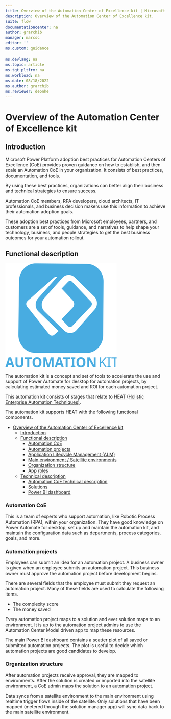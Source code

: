 ```yaml
---
title: Overview of the Automation Center of Excellence kit | Microsoft Docs
description: Overview of the Automation Center of Excellence kit.
suite: flow
documentationcenter: na
author: grarchib
manager: marcsc
editor: ''
ms.custom: guidance

ms.devlang: na
ms.topic: article
ms.tgt_pltfrm: na
ms.workload: na
ms.date: 08/18/2022
ms.author: grarchib
ms.reviewer: deonhe
---
```


# Overview of the Automation Center of Excellence kit

## Introduction

Microsoft Power Platform adoption best practices for Automation Centers of Excellence (CoE) provides proven guidance on how to establish, and then scale an Automation CoE in your organization. It consists of best practices, documentation, and tools.

By using these best practices, organizations can better align their business and technical strategies to ensure success.

Automation CoE members, RPA developers, cloud architects, IT professionals, and business decision makers use this information to achieve their automation adoption goals.

These adoption best practices from Microsoft employees, partners, and customers are a set of tools, guidance, and narratives to help shape your technology, business, and people strategies to get the best business outcomes for your automation rollout.

## Functional description

![Automation Kit Logo](../media/automation-kit.svg)

The automation kit is a concept and set of tools to accelerate the use and support of Power Automate for desktop for automation projects, by calculating estimated money saved and ROI for each automation project.

This automation kit consists of stages that relate to [HEAT (Holistic Enterprise Automation Techniques)](../../heat/overview.md).

The automation kit supports HEAT with the following functional components.

- [Overview of the Automation Center of Excellence kit](#overview-of-the-automation-center-of-excellence-kit)
  - [Introduction](#introduction)
  - [Functional description](#functional-description)
    - [Automation CoE](#automation-coe)
    - [Automation projects](#automation-projects)
    - [Application Lifecycle Management (ALM)](./application-lifecycle-management.md)
    - [Main environment / Satellite environments](environments.md#main-environment--satellite-environments)
    - [Organization structure](#organization-structure)
    - [App roles](./app-roles.md)
  - [Technical description](technical-description.md)
    - [Automation CoE technical description](technical-description.md#automation-technical-description)
    - [Solutions](technical-description.md#solutions)
    - [Power BI dashboard](technical-description.md#power-bi-dashboard)

### Automation CoE

This is a team of experts who support automation, like Robotic Process Automation (RPA), within your organization. They have good knowledge on Power Automate for desktop, set up and maintain the automation kit, and maintain the configuration data such as departments, process categories, goals, and more.

### Automation projects

Employees can submit an idea for an automation project. A business owner is given when an employee submits an automation project. This business owner must approve the automation project before development begins.

There are several fields that the employee must submit they request an automation project. Many of these fields are used to calculate the following items.

- The complexity score
- The money saved

Every automation project maps to a solution and ever solution maps to an environment. It is up to the automation project admins to use the Automation Center Model driven app to map these resources.

The main Power BI dashboard contains a scatter plot of all saved or submitted automation projects. The plot is useful to decide which automation projects are good candidates to develop.

### Organization structure

After automation projects receive approval, they are mapped to environments. After the solution is created or imported into the satellite environment, a CoE admin maps the solution to an automation project.

Data syncs from a satellite environment to the main environment using realtime trigger flows inside of the satellite. Only solutions that have been mapped (metered through the solution manager app) will sync data back to the main satellite environment.


<!-- todo: move to the readme/release notes section. Release Notes (What is new)
===========================


<!-- > [!div class="nextstepaction"]
> [Next step: Core components for Power Automate RPA SAP GUI automation](core-components.md) -->

